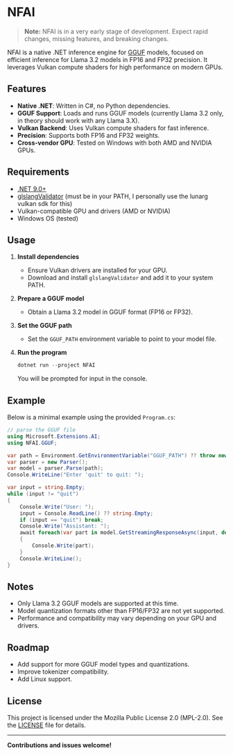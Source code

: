 # NFAI

> **Note:** NFAI is in a very early stage of development. Expect rapid changes, missing features, and breaking changes.

NFAI is a native .NET inference engine for [GGUF](https://github.com/ggerganov/ggml/blob/master/docs/gguf.md) models, focused on efficient inference for Llama 3.2 models in FP16 and FP32 precision. It leverages Vulkan compute shaders for high performance on modern GPUs.

## Features

- **Native .NET**: Written in C#, no Python dependencies.
- **GGUF Support**: Loads and runs GGUF models (currently Llama 3.2 only, in theory should work with any Llama 3.X).
- **Vulkan Backend**: Uses Vulkan compute shaders for fast inference.
- **Precision**: Supports both FP16 and FP32 weights.
- **Cross-vendor GPU**: Tested on Windows with both AMD and NVIDIA GPUs.

## Requirements

- [.NET 9.0+](https://dotnet.microsoft.com/en-us/download)
- [glslangValidator](https://github.com/KhronosGroup/glslang) (must be in your PATH, I personally use the lunarg vulkan sdk for this)
- Vulkan-compatible GPU and drivers (AMD or NVIDIA)
- Windows OS (tested)

## Usage

1. **Install dependencies**  
   - Ensure Vulkan drivers are installed for your GPU.
   - Download and install `glslangValidator` and add it to your system PATH.

2. **Prepare a GGUF model**  
   - Obtain a Llama 3.2 model in GGUF format (FP16 or FP32).

3. **Set the GGUF path**  
   - Set the `GGUF_PATH` environment variable to point to your model file.

4. **Run the program**  

   ```powershell
   dotnet run --project NFAI
   ```

   You will be prompted for input in the console.

## Example

Below is a minimal example using the provided `Program.cs`:

```csharp
// parse the GGUF file
using Microsoft.Extensions.AI;
using NFAI.GGUF;

var path = Environment.GetEnvironmentVariable("GGUF_PATH") ?? throw new ArgumentNullException("GGUF_PATH", "GGUF_PATH environment variable is not set.");
var parser = new Parser();
var model = parser.Parse(path);
Console.WriteLine("Enter 'quit' to quit: ");

var input = string.Empty;
while (input != "quit")
{
    Console.Write("User: ");
    input = Console.ReadLine() ?? string.Empty;
    if (input == "quit") break;
    Console.Write("Assistant: ");
    await foreach(var part in model.GetStreamingResponseAsync(input, default))
    {
        Console.Write(part);
    }
    Console.WriteLine();
}
```

## Notes

- Only Llama 3.2 GGUF models are supported at this time.
- Model quantization formats other than FP16/FP32 are not yet supported.
- Performance and compatibility may vary depending on your GPU and drivers.

## Roadmap

- Add support for more GGUF model types and quantizations.
- Improve tokenizer compatibility.
- Add Linux support.

## License

This project is licensed under the Mozilla Public License 2.0 (MPL-2.0). See the [LICENSE](LICENSE) file for details.

---

**Contributions and issues welcome!**